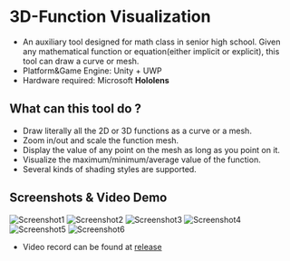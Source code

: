 # 3D-Function Visualization
- An auxiliary tool designed for math class in senior high school. Given any mathematical function or equation(either implicit or explicit), this tool can draw a curve or mesh.
- Platform&Game Engine: Unity + UWP
- Hardware required: Microsoft **Hololens**

## What can this tool do ?
- Draw literally all the 2D or 3D functions as a curve or a mesh.
- Zoom in/out and scale the function mesh.
- Display the value of any point on the mesh as long as you point on it.
- Visualize the maximum/minimum/average value of the function.
- Several kinds of shading styles are supported. 

## Screenshots & Video Demo
![Screenshot1](https://raw.githubusercontent.com/wiki/rebas777/3D-Function-Visualization/Screenshot1.jpg)
![Screenshot2](https://raw.githubusercontent.com/wiki/rebas777/3D-Function-Visualization/Screenshot2.jpg)
![Screenshot3](https://raw.githubusercontent.com/wiki/rebas777/3D-Function-Visualization/Screenshot3.jpg)
![Screenshot4](https://raw.githubusercontent.com/wiki/rebas777/3D-Function-Visualization/Screenshot4.jpg)
![Screenshot5](https://raw.githubusercontent.com/wiki/rebas777/3D-Function-Visualization/Screenshot5.jpg)
![Screenshot6](https://raw.githubusercontent.com/wiki/rebas777/3D-Function-Visualization/Screenshot6.jpg)

- Video record can be found at [release](https://github.com/rebas777/3D-Function-Visualization/releases)
